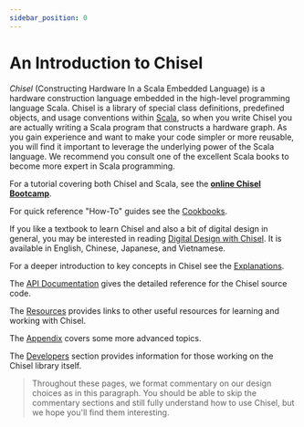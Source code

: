 ```yaml
---
sidebar_position: 0
---
```


# An Introduction to Chisel

_Chisel_ (Constructing
Hardware In a Scala Embedded Language) is a hardware
construction language embedded in the high-level programming language
Scala.
 Chisel is a library of special class
definitions, predefined objects, and usage conventions within [Scala](https://www.scala-lang.org/),
so when you write Chisel you are actually writing a Scala
program that constructs a hardware graph.
As you gain experience and want to make your code simpler or more
reusable, you will find it important to leverage the underlying power
of the Scala language. We recommend you consult one of the excellent
Scala books to become more expert in Scala programming.

For a tutorial covering both Chisel and Scala, see the
[**online Chisel Bootcamp**](https://mybinder.org/v2/gh/freechipsproject/chisel-bootcamp/master).

For quick reference "How-To" guides see the [Cookbooks](./cookbooks).

If you like a textbook to learn Chisel and also a bit of digital design in general, you may be interested in reading [Digital Design with Chisel](http://www.imm.dtu.dk/~masca/chisel-book.html). It is available in English, Chinese, Japanese, and Vietnamese.

For a deeper introduction to key concepts in  Chisel see the [Explanations](./explanations).

The [API Documentation](../api/) gives the detailed reference for the Chisel source code.

The [Resources](./resources) provides links to other useful resources for learning and working with Chisel.

The [Appendix](./appendix) covers some more advanced topics.

The [Developers](./developers) section provides information for those working on the Chisel library itself.

>Throughout these pages, we format commentary on our design choices as in
this paragraph.  You should be able to skip the commentary sections
and still fully understand how to use Chisel, but we hope you'll find
them interesting.
